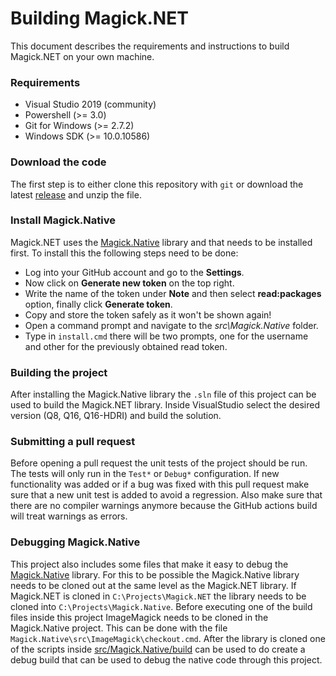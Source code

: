 # Building Magick.NET

This document describes the requirements and instructions to build Magick.NET on your own machine.

### Requirements

- Visual Studio 2019 (community)
- Powershell (>= 3.0)
- Git for Windows (>= 2.7.2)
- Windows SDK (>= 10.0.10586)

### Download the code

The first step is to either clone this repository with `git` or download the latest [release](https://github.com/dlemstra/Magick.NET/releases) and
unzip the file.

### Install Magick.Native

Magick.NET uses the [Magick.Native](https://github.com/dlemstra/Magick.Native) library and that needs to be installed first. To install this the
following steps need to be done:

- Log into your GitHub account and go to the **Settings**.
- Now click on **Generate new token** on the top right.
- Write the name of the token under **Note** and then select **read:packages** option, finally click **Generate token**.
- Copy and store the token safely as it won't be shown again!
- Open a command prompt and navigate to the *src\Magick.Native* folder.
- Type in `install.cmd` there will be two prompts, one for the username and other for the previously obtained read token.

### Building the project

After installing the Magick.Native library the `.sln` file of this project can be used to build the Magick.NET library. Inside VisualStudio select
the desired version (Q8, Q16, Q16-HDRI) and build the solution.

### Submitting a pull request

Before opening a pull request the unit tests of the project should be run. The tests will only run in the `Test*` or `Debug*` configuration. If new
functionality was added or if a bug was fixed with this pull request make sure that a new unit test is added to avoid a regression. Also make sure
that there are no compiler warnings anymore because the GitHub actions build will treat warnings as errors.

### Debugging Magick.Native

This project also includes some files that make it easy to debug the [Magick.Native](https://github.com/dlemstra/Magick.Native) library.
For this to be possible the Magick.Native library needs to be cloned out at the same level as the Magick.NET library. If Magick.NET is cloned in
`C:\Projects\Magick.NET` the library needs to be cloned into `C:\Projects\Magick.Native`. Before executing one of the build files inside this project
ImageMagick needs to be cloned in the Magick.Native project. This can be done with the file `Magick.Native\src\ImageMagick\checkout.cmd`.
After the library is cloned one of the scripts inside [src/Magick.Native/build](src/Magick.Native/build) can be used to do create a debug build
that can be used to debug the native code through this project.

